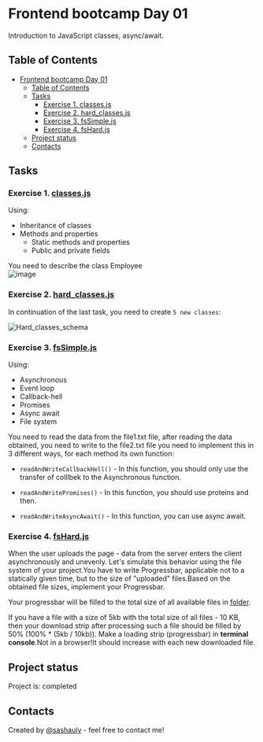 # Frontend bootcamp Day 01

Introduction to JavaScript classes, async/await.

## Table of Contents

- [Frontend bootcamp Day 01](#frontend-bootcamp-day-01)
  - [Table of Contents](#table-of-contents)
  - [Tasks](#tasks)
    - [Exercise 1. classes.js](#exercise-1-classesjs)
    - [Exercise 2. hard\_classes.js](#exercise-2-hard_classesjs)
    - [Exercise 3. fsSimple.js](#exercise-3-fssimplejs)
    - [Exercise 4. fsHard.js](#exercise-4-fshardjs)
  - [Project status](#project-status)
  - [Contacts](#contacts)

## Tasks

### Exercise 1. [classes.js](./src/chapter_1/classes.js)

Using:

- Inheritance of classes
- Methods and properties
  - Static methods and properties
  - Public and private fields

You need to describe the class Employee \
![image](https://user-images.githubusercontent.com/48245816/170902240-ab540276-e2b6-450f-ac32-d11ced7580ea.png)

### Exercise 2. [hard_classes.js](./src/chapter_1/hard_classes.js)

In continuation of the last task, you need to create `5 new classes`:

![Hard_classes_schema](https://user-images.githubusercontent.com/48245816/179379840-933b409d-d8e6-421e-b9ea-3e74a52eef60.png)

### Exercise 3. [fsSimple.js](./src/chapter_2/fsSimple.js)

Using:

- Asynchronous
- Event loop
- Callback-hell
- Promises
- Async await
- File system

You need to read the data from the file1.txt file, after reading the data obtained, you need to write to the file2.txt file you need to implement this in 3 different ways, for each method its own function:

- ```readAndWriteCallbackHell()``` - In this function, you should only use the transfer of colllbek to the Asynchronous function.

- ```readAndWritePromises()``` - In this function, you should use proteins and then.

- ```readAndWriteAsyncAwait()``` - In this function, you can use async await.

### Exercise 4. [fsHard.js](./src/chapter_2/fsHard.js)

When the user uploads the page - data from the server enters the client asynchronously and unevenly.
Let's simulate this behavior using the file system of your project.You have to write Progressbar, applicable not to a statically given time, but to the size of "uploaded" files.Based on the obtained file sizes, implement your Progressbar.

Your progressbar will be filled to the total size of all available files in [folder](./src/chapter_2/files/fsHard).

If you have a file with a size of 5kb with the total size of all files - 10 KB, then your download strip after processing such a file should be filled by 50% (100% * (5kb / 10kb)).
Make a loading strip (progressbar) in **terminal console**.Not in a browser!It should increase with each new downloaded file.

## Project status

Project is: completed

## Contacts

Created by [@sashauly](https://t.me/sashauly) - feel free to contact me!
